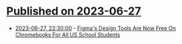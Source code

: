 # [Published on 2023-06-27](index.md)

* [2023-06-27, 22:30:00](https://news.slashdot.org/story/23/06/27/2049204/figmas-design-tools-are-now-free-on-chromebooks-for-all-us-school-students?utm_source=rss1.0mainlinkanon&utm_medium=feed) - [Figma's Design Tools Are Now Free On Chromebooks For All US School Students](https://news.slashdot.org/story/23/06/27/2049204/figmas-design-tools-are-now-free-on-chromebooks-for-all-us-school-students?utm_source=rss1.0mainlinkanon&utm_medium=feed)
